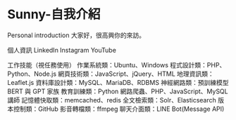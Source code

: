 # Sunny-自我介紹
Personal introduction
大家好，很高興你的來訪。

個人資訊
LinkedIn
Instagram
YouTube

工作技能（視任務使用）
作業系統類：Ubuntu、Windows
程式設計類：PHP、Python、Node.js
網頁技術類：JavaScript、jQuery、HTML
地理資訊類：Leaflet.js
資料庫設計類：MySQL、MariaDB、RDBMS
神經網路類：預訓練模型 BERT 與 GPT 家族
教育訓練類：Python 網路爬蟲、PHP、JavaScript、MySQL 講師
記憶體快取類：memcached、redis
全文檢索類：Solr、Elasticsearch
版本控制類：GitHub
影音轉檔類：ffmpeg
聊天介面類：LINE Bot(Message API)
